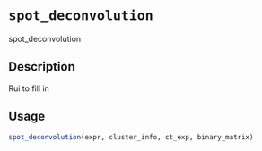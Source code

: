 # `spot_deconvolution`

spot_deconvolution


## Description

Rui to fill in


## Usage

```r
spot_deconvolution(expr, cluster_info, ct_exp, binary_matrix)
```



